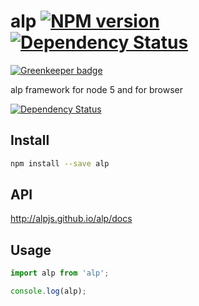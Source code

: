 # alp [![NPM version][npm-image]][npm-url] [![Dependency Status][daviddm-image]][daviddm-url]

[![Greenkeeper badge](https://badges.greenkeeper.io/alpjs/alp.svg)](https://greenkeeper.io/)

alp framework for node 5 and for browser

 [![Dependency Status][daviddm-image]][daviddm-url]


## Install

```sh
npm install --save alp
```

## API

http://alpjs.github.io/alp/docs

## Usage

```js
import alp from 'alp';

console.log(alp);
```

[npm-image]: https://img.shields.io/npm/v/alp.svg?style=flat-square
[npm-url]: https://npmjs.org/package/alp
[daviddm-image]: https://david-dm.org/alpjs/alp.svg?theme=shields.io
[daviddm-url]: https://david-dm.org/alpjs/alp
